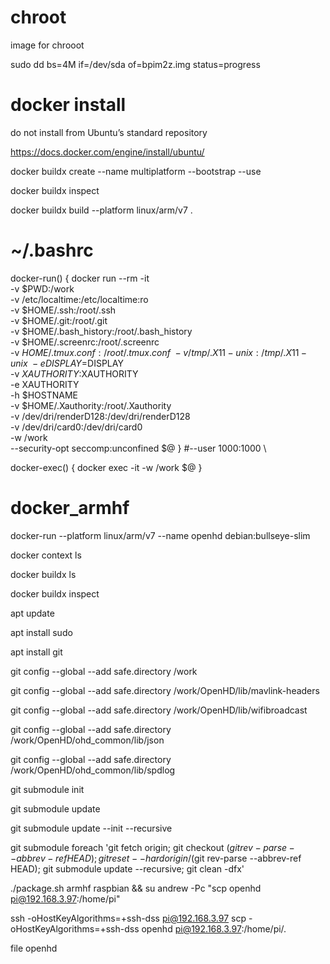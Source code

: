 # chroot
image for chrooot

sudo dd bs=4M if=/dev/sda of=bpim2z.img status=progress

# docker install

do not install from Ubuntu’s standard repository

https://docs.docker.com/engine/install/ubuntu/

docker buildx create --name multiplatform --bootstrap --use

docker buildx inspect

docker buildx build --platform linux/arm/v7 .

# ~/.bashrc

docker-run() {
    docker run --rm -it \
        -v $PWD:/work \
        -v /etc/localtime:/etc/localtime:ro \
        -v $HOME/.ssh:/root/.ssh \
        -v $HOME/.git:/root/.git \
        -v $HOME/.bash_history:/root/.bash_history \
        -v $HOME/.screenrc:/root/.screenrc \
        -v $HOME/.tmux.conf:/root/.tmux.conf \
        -v /tmp/.X11-unix:/tmp/.X11-unix \
        -e DISPLAY=$DISPLAY \
        -v $XAUTHORITY:$XAUTHORITY \
        -e XAUTHORITY \
        -h $HOSTNAME \
        -v $HOME/.Xauthority:/root/.Xauthority \
        -v /dev/dri/renderD128:/dev/dri/renderD128 \
        -v /dev/dri/card0:/dev/dri/card0 \
        -w /work \
        --security-opt seccomp:unconfined $@
}
#--user 1000:1000 \

docker-exec() {
    docker exec -it -w /work $@
}

# docker_armhf

docker-run --platform linux/arm/v7 --name openhd debian:bullseye-slim

docker context ls

docker buildx ls

docker buildx inspect

apt update

apt install sudo

apt install git

git config --global --add safe.directory /work

git config --global --add safe.directory /work/OpenHD/lib/mavlink-headers

git config --global --add safe.directory /work/OpenHD/lib/wifibroadcast

git config --global --add safe.directory /work/OpenHD/ohd_common/lib/json

git config --global --add safe.directory /work/OpenHD/ohd_common/lib/spdlog

git submodule init

git submodule update

git submodule update --init --recursive

git submodule foreach 'git fetch origin; git checkout $(git rev-parse --abbrev-ref HEAD); git reset --hard origin/$(git rev-parse --abbrev-ref HEAD); git submodule update --recursive; git clean -dfx'

./package.sh armhf raspbian && su andrew -Pc "scp openhd pi@192.168.3.97:/home/pi"

ssh -oHostKeyAlgorithms=+ssh-dss pi@192.168.3.97
scp -oHostKeyAlgorithms=+ssh-dss openhd pi@192.168.3.97:/home/pi/.

file openhd
